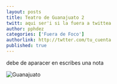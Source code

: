 ```yaml
---
layout: posts 
title: Teatro de Guanajuato 2
twitt: aqui ser'i si la fuera a twittea
author: pphdez
categories: ['Fuera de Foco'] 
authorlink: http://twtter.com/tu_cuenta 
published: true
---
```


debe de aparacer en
escribes una nota

![Guanajuato](http://i.imgur.com/HAvNS1mm.jpg)